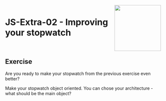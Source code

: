 <img align="right" width="150" height="150" src="https://media-exp1.licdn.com/dms/image/C4E0BAQF7BYCCZt5epw/company-logo_200_200/0?e=2159024400&v=beta&t=qUAFP9bUgBEEXGVQYpUXW1J_OiP8e0r4rFBpqp8OrxA">

# JS-Extra-02 - Improving your stopwatch

 <br/>

## Exercise

Are you ready to make your stopwatch from the previous exercise even better?

Make your stopwatch object oriented. You can chose your architecture - what should be the main object?
